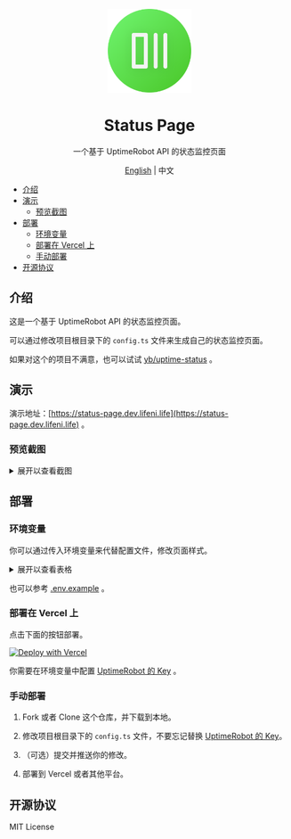 <p align="center">
  <img width="150px" alt="Logo" src="public/logo.svg" />
</p>

<h1 align="center">Status Page</h1>
<p align="center">一个基于 UptimeRobot API 的状态监控页面</p>
<p align="center"><a href="README.md">English</a> | 中文</p>

- [介绍](#介绍)
- [演示](#演示)
  - [预览截图](#预览截图)
- [部署](#部署)
  - [环境变量](#环境变量)
  - [部署在 Vercel 上](#部署在-vercel-上)
  - [手动部署](#手动部署)
- [开源协议](#开源协议)

## 介绍

这是一个基于 UptimeRobot API 的状态监控页面。

可以通过修改项目根目录下的 `config.ts` 文件来生成自己的状态监控页面。

如果对这个的项目不满意，也可以试试 [yb/uptime-status](https://github.com/yb/uptime-status) 。

## 演示

演示地址：[https://status-page.dev.lifeni.life](https://status-page.dev.lifeni.life) 。

### 预览截图

<details>
  <summary>展开以查看截图</summary>

![Preview](./assets/preview.png)

</details>

## 部署

### 环境变量

你可以通过传入环境变量来代替配置文件，修改页面样式。

<details>
  <summary>展开以查看表格</summary>

| Name                              | Description                                                                  | Default                                     | Type                |
| --------------------------------- | ---------------------------------------------------------------------------- | ------------------------------------------- | ------------------- |
| NEXT_PUBLIC_KEY                   | [你的 UptimeRobot API Key](https://uptimerobot.com/dashboard.php#mySettings) | -                                           | UptimeRobot API Key |
| NEXT_PUBLIC_PAGE_TITLE            | 网页标题，在 `<head>` 标签中                                                 | Status Page                                 | Text                |
| NEXT_PUBLIC_PAGE_DESC             | 网页描述，在 `<head>` 标签中                                                 | A status page based on the UptimeRobot API. | Text                |
| NEXT_PUBLIC_PAGE_THEME            | 页面主题样式                                                                 | dark                                        | `dark` or `light`   |
| NEXT_PUBLIC_PAGE_HEADER_SHOW_TEXT | 是否显示页面中间的标题                                                       | true                                        | Boolean             |
| NEXT_PUBLIC_PAGE_HEADER_TEXT      | 页面中间的标题的内容                                                         | Status Page                                 | Text                |
| NEXT_PUBLIC_PAGE_HEADER_SHOW_LOGO | 是否显示页面中间的 Logo                                                      | true                                        | Boolean             |
| NEXT_PUBLIC_PAGE_HEADER_LOGO      | 页面中间的 Logo                                                              | /logo.svg                                   | URL                 |
| NEXT_PUBLIC_ENABLE_HEADER         | 是否显示 Header                                                              | true                                        | Boolean             |
| NEXT_PUBLIC_ENABLE_GLOBAL_STATUS  | 是否显示全局的状态栏                                                         | true                                        | Boolean             |
| NEXT_PUBLIC_ENABLE_FOOTER         | 是否显示 Footer                                                              | true                                        | Boolean             |

</details>

也可以参考 [.env.example](/.env.example) 。

### 部署在 Vercel 上

点击下面的按钮部署。

[![Deploy with Vercel](https://vercel.com/button)](https://vercel.com/new/git/external?repository-url=https%3A%2F%2Fgithub.com%2FLifeni%2Fstatus-page&env=NEXT_PUBLIC_KEY&envDescription=UptimeRobot%20API%20Key&envLink=https%3A%2F%2Fuptimerobot.com%2Fdashboard.php%23mySettings&demo-title=Status%20Page&demo-description=A%20demo%20site%20for%20Status%20Page.&demo-url=https%3A%2F%2Fstatus-page.dev.lifeni.life&demo-image=https%3A%2F%2Ffile.lifeni.life%2Fstatus%2Fexample.jpg)

你需要在环境变量中配置 [UptimeRobot 的 Key](https://uptimerobot.com/dashboard.php#mySettings) 。

### 手动部署

1. Fork 或者 Clone 这个仓库，并下载到本地。

2. 修改项目根目录下的 `config.ts` 文件，不要忘记替换 [UptimeRobot 的 Key](https://uptimerobot.com/dashboard.php#mySettings)。

3. （可选）提交并推送你的修改。

4. 部署到 Vercel 或者其他平台。

## 开源协议

MIT License
